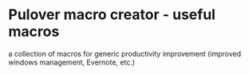 # Pulover macro creator - useful macros
 a collection of macros for generic productivity improvement (improved windows management, Evernote, etc.)
